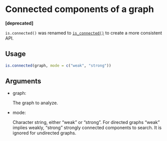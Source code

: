 # Connected components of a graph

**\[deprecated\]**

`is.connected()` was renamed to
[`is_connected()`](https://r.igraph.org/reference/components.md) to
create a more consistent API.

## Usage

``` r
is.connected(graph, mode = c("weak", "strong"))
```

## Arguments

- graph:

  The graph to analyze.

- mode:

  Character string, either “weak” or “strong”. For directed graphs
  “weak” implies weakly, “strong” strongly connected components to
  search. It is ignored for undirected graphs.
